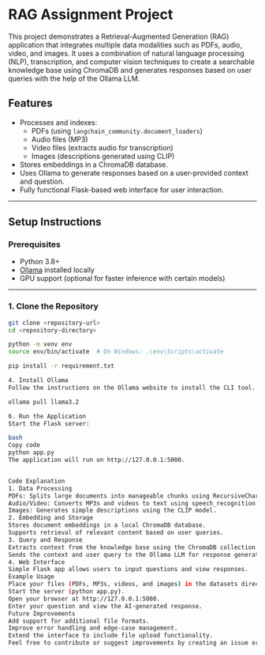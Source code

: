 # RAG Assignment Project

This project demonstrates a Retrieval-Augmented Generation (RAG) application that integrates multiple data modalities such as PDFs, audio, video, and images. It uses a combination of natural language processing (NLP), transcription, and computer vision techniques to create a searchable knowledge base using ChromaDB and generates responses based on user queries with the help of the Ollama LLM.

## Features

- Processes and indexes:
  - PDFs (using `langchain_community.document_loaders`)
  - Audio files (MP3)
  - Video files (extracts audio for transcription)
  - Images (descriptions generated using CLIP)
- Stores embeddings in a ChromaDB database.
- Uses Ollama to generate responses based on a user-provided context and question.
- Fully functional Flask-based web interface for user interaction.

---

## Setup Instructions

### Prerequisites

- Python 3.8+
- [Ollama](https://ollama.ai/) installed locally
- GPU support (optional for faster inference with certain models)

---

### 1. Clone the Repository

```bash
git clone <repository-url>
cd <repository-directory>

python -m venv env
source env/bin/activate  # On Windows: .\env\Scripts\activate

pip install -r requirement.txt

4. Install Ollama
Follow the instructions on the Ollama website to install the CLI tool.

ollama pull llama3.2

6. Run the Application
Start the Flask server:

bash
Copy code
python app.py
The application will run on http://127.0.0.1:5000.


Code Explanation
1. Data Processing
PDFs: Splits large documents into manageable chunks using RecursiveCharacterTextSplitter.
Audio/Video: Converts MP3s and videos to text using speech_recognition.
Images: Generates simple descriptions using the CLIP model.
2. Embedding and Storage
Stores document embeddings in a local ChromaDB database.
Supports retrieval of relevant content based on user queries.
3. Query and Response
Extracts context from the knowledge base using the ChromaDB collection.
Sends the context and user query to the Ollama LLM for response generation.
4. Web Interface
Simple Flask app allows users to input questions and view responses.
Example Usage
Place your files (PDFs, MP3s, videos, and images) in the datasets directory.
Start the server (python app.py).
Open your browser at http://127.0.0.1:5000.
Enter your question and view the AI-generated response.
Future Improvements
Add support for additional file formats.
Improve error handling and edge-case management.
Extend the interface to include file upload functionality.
Feel free to contribute or suggest improvements by creating an issue or pull request!
